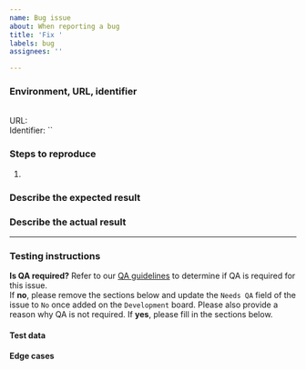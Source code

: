 ```yaml
---
name: Bug issue
about: When reporting a bug
title: 'Fix '
labels: bug
assignees: ''

---
```


<!--
Check the following when creating an issue:
* Did you add a proper title?
  * Start with a verb e.g. _Fix_ or _Update_ (imperative mood)
  * Only a capital at the start of the title (except for brand names e.g. _GitHub_)
  * No punctuation
* Did you add it in the right project ([Development](https://github.com/orgs/Phished-BV/projects/2/views/1))?
* Did you add the correct labels?
-->

### Environment, URL, identifier

<br />URL: 
<br />Identifier: ``

### Steps to reproduce

1. 

### Describe the expected result
<!-- Consider including Notion links, Figma documents, screenshots, videos -->

### Describe the actual result

---

### Testing instructions

**Is QA required?**
Refer to our [QA guidelines](https://www.notion.so/phished/Quality-assurance-d583183bb7d345a086ca2117915c534e?pvs=4#e6f36688fd014e9ab5562ec36efeb895) to determine if QA is required for this issue.  
If **no**, please remove the sections below and update the `Needs QA` field of the issue to `No` once added on the `Development` board.  Please also provide a reason why QA is not required.
If **yes**, please fill in the sections below.  

<!-- Affected areas and expected result are already described above -->

#### Test data
<!-- Database tables, SQL query to run, sample data to use, environment variables, feature flags, Postman collection, permissions -->

#### Edge cases
<!-- Non-happy paths that should be tested -->
